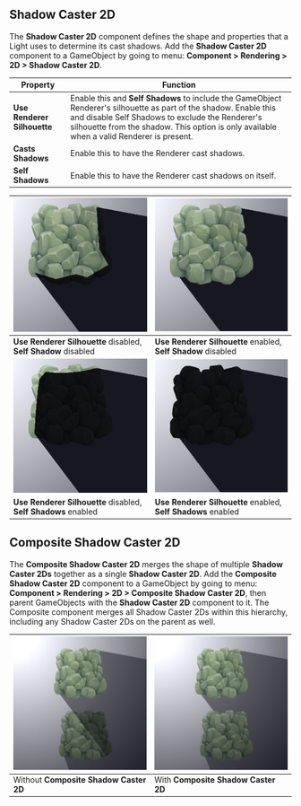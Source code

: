 ## Shadow Caster 2D

The **Shadow Caster 2D** component defines the shape and properties that a Light uses to determine its cast shadows. Add the **Shadow Caster 2D** component to a GameObject by going to menu: **Component > Rendering > 2D > Shadow Caster 2D**.



| **Property**                | **Function**                                                 |
| --------------------------- | ------------------------------------------------------------ |
| **Use Renderer Silhouette** | Enable this and **Self Shadows** to include the GameObject Renderer's silhouette as part of the shadow. Enable this and disable Self Shadows to exclude the Renderer's silhouette from the shadow. This option is only available when a valid Renderer is present. |
| **Casts Shadows**           | Enable this to have the Renderer cast shadows.               |
| **Self Shadows**            | Enable this to have the Renderer cast shadows on itself.     |

| ![](Images/2D/RendSilhou_disabled_SS_false.png)                 | ![](Images/2D/RendSilhou_enabled_SS_false.png)                  |
| ------------------------------------------------------------ | ------------------------------------------------------------ |
| **Use Renderer Silhouette** disabled, **Self Shadow** disabled | **Use Renderer Silhouette** enabled, **Self Shadow** disabled |
| ![](Images/2D/RendSilhou_disabled_SS_true_.png)                 | ![](Images/2D/RendSilhou_enabled_SS_true.png)                   |
| **Use Renderer Silhouette** disabled, **Self Shadows** enabled | **Use Renderer Silhouette** enabled, **Self Shadows** enabled |



## Composite Shadow Caster 2D

The **Composite Shadow Caster 2D** merges the shape of multiple **Shadow Caster 2Ds** together as a single **Shadow Caster 2D**. Add the **Composite Shadow Caster 2D** component to a GameObject by going to menu: **Component > Rendering > 2D > Composite Shadow Caster 2D**, then parent GameObjects with the **Shadow Caster 2D** component to it. The Composite component merges all Shadow Caster 2Ds within this hierarchy, including any Shadow Caster 2Ds on the parent as well.

| ![](Images/2D/wo_composite_shadow.png)    | ![](Images/2D/w_composite_shadow.png)  |
| -------------------------------------- | ----------------------------------- |
| Without **Composite Shadow Caster 2D** | With **Composite Shadow Caster 2D** |
